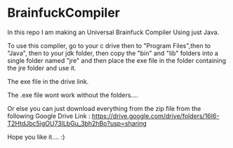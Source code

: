# BrainfuckCompiler
In this repo I am making an Universal Brainfuck Compiler Using just Java.

To use this compiler, go to your c drive 
then to "Program Files",then 
to "Java", then to your jdk folder, then 
copy the "bin" and "lib" folders into a single folder named "jre" and then 
place the exe file in the folder containing the jre folder and use it.

The exe file in the drive link.

The .exe file wont work without the folders....

Or else you can just download everything from the zip file from the following Google Drive Link :
https://drive.google.com/drive/folders/16I6-T2HtdJbc5igOU73lLbGu_3bh2hBo?usp=sharing

Hope you like it.... :)
